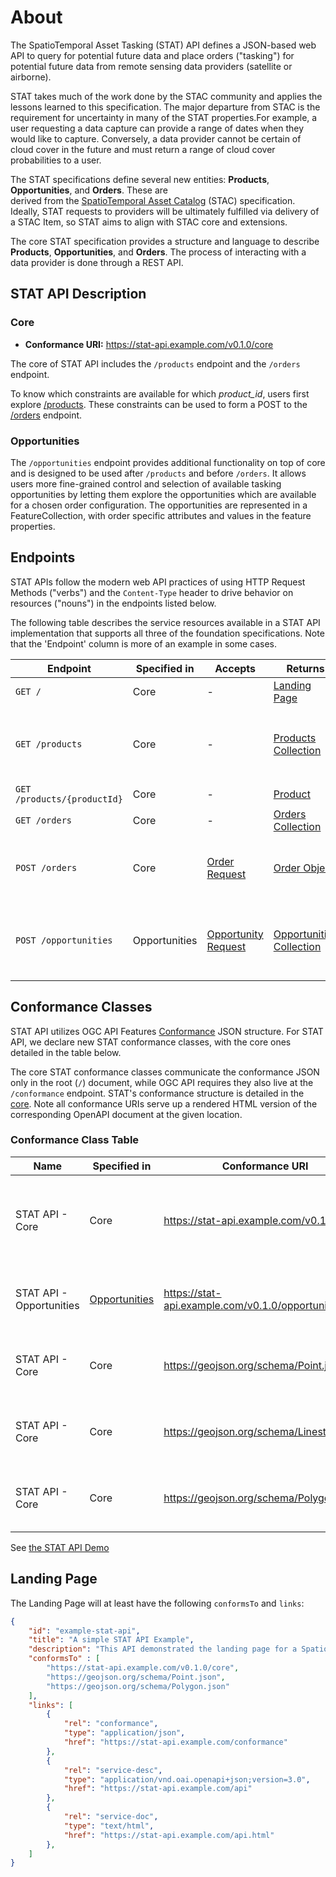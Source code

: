 # About

The SpatioTemporal Asset Tasking (STAT) API defines a JSON-based web API to query for potential future data
and place orders ("tasking") for potential future data from remote sensing data providers (satellite or airborne).

STAT takes much of the work done by the STAC community and applies the lessons learned to this specification. 
The major departure from STAC is the requirement for uncertainty in many of the STAT properties.For example, 
a user requesting a data capture can provide a range of dates when they would like to capture. Conversely, 
a data provider cannot be certain of cloud cover in the future and must return a range of cloud cover 
probabilities to a user.

The STAT specifications define several new entities: **Products**, **Opportunities**, and **Orders**. These are  
derived from the [SpatioTemporal Asset Catalog](https://github.com/radiantearth/stac-spec) (STAC) specification. 
Ideally, STAT requests to providers will be ultimately fulfilled via delivery of a STAC Item, so STAT aims to 
align with STAC core and extensions.

The core STAT specification provides a structure and language to describe **Products**, **Opportunities**, 
and **Orders**. The process of interacting with a data provider is done through a REST API.

## STAT API Description

### Core

- **Conformance URI:** <https://stat-api.example.com/v0.1.0/core>

The core of STAT API includes the `/products` endpoint and the `/orders` endpoint.

To know which constraints are available for which *product_id*, users first explore [/products](./product).
These constraints can be used to form a POST to the [/orders](./order) endpoint.

### Opportunities

The `/opportunities` endpoint provides additional functionality on top of core and is designed to be used
after `/products` and before `/orders`. It allows users more fine-grained 
control and selection of available tasking opportunities by letting them explore the opportunities which 
are available for a chosen order configuration. The opportunities are 
represented in a FeatureCollection, with order specific attributes and values in the feature properties.

## Endpoints

STAT APIs follow the modern web API practices of using HTTP Request Methods ("verbs") and
the `Content-Type` header to drive behavior on resources ("nouns") in the endpoints listed below.

The following table describes the service resources available in a STAT API implementation that
supports all three of the foundation specifications. Note that the 'Endpoint'
column is more of an example in some cases.

| Endpoint                    | Specified in  | Accepts                                                      | Returns                                                      | Description                                                  |
| --------------------------- | ------------- | ------------------------------------------------------------ | ------------------------------------------------------------ | ------------------------------------------------------------ |
| `GET /`                     | Core          | -                                                            | [Landing Page](#landing-page)                                |                                                              |
| `GET /products`             | Core          | -                                                            | [Products Collection](./product/README.md)                   | Figure out which constraints are available for which `product_id` |
| `GET /products/{productId}` | Core          | -                                                            | [Product](./product/README.md)                               |                                                              |
| `GET /orders`               | Core          | -                                                            | [Orders Collection](./order/README.md#order-collection)      |                                                              |
| `POST /orders`              | Core          | [Order Request](./order/README.md#order-request)             | [Order Object](./order/README.md#order-pobject)              | Order a capture with a particular set of constraints         |
| `POST /opportunities`       | Opportunities | [Opportunity Request](./opportunity/README.md#opportunity-request) | [Opportunities Collection](./opportunity/README.md#opportunities-collection) | Explore the opportunities available for a particular set of constraints |

## Conformance Classes

STAT API utilizes OGC API Features [Conformance](http://docs.opengeospatial.org/is/17-069r3/17-069r3.html#_declaration_of_conformance_classes)
JSON structure. For STAT API, we declare new STAT conformance classes, with the core ones detailed in the table below.

The core STAT conformance classes communicate the conformance JSON only in the root (`/`) document, while OGC API
requires they also live at the `/conformance` endpoint. STAT's conformance structure is detailed in the
[core](core/). Note all conformance URIs serve up a rendered HTML version of the corresponding OpenAPI document at the given location.

### Conformance Class Table

| **Name**               | **Specified in**                            | **Conformance URI**                                    | **Description**                                                                                                 |
| ---------------------- | ------------------------------------------- | ------------------------------------------------------ | --------------------------------------------------------------------------------------------------------------- |
| STAT API - Core        | Core               | https://stat-api.example.com/v0.1.0/core | Specifies the STAT Landing page `/`, communicating conformance and available endpoints.                         |
| STAT API - Opportunities | [Opportunities](opportunity/README.md)        | https://stat-api.example.com/v0.1.0/opportunities | Enables request of potential tasking opportunities |
| STAT API - Core | Core | https://geojson.org/schema/Point.json | Allows submitting orders with GeoJSON points |
| STAT API - Core | Core | https://geojson.org/schema/Linestring.json | Allows submitting orders with GeoJSON linestrings |
| STAT API - Core | Core | https://geojson.org/schema/Polygon.json | Allows submitting orders with GeoJSON polygons |

See [the STAT API Demo](https://github.com/Element84/stat-api-demo)

## Landing Page

The Landing Page will at least have the following `conformsTo` and `links`:

```json
{
    "id": "example-stat-api",
    "title": "A simple STAT API Example",
    "description": "This API demonstrated the landing page for a SpatioTemporal Asset Tasking API",
    "conformsTo" : [
        "https://stat-api.example.com/v0.1.0/core",
        "https://geojson.org/schema/Point.json",
        "https://geojson.org/schema/Polygon.json"
    ],
    "links": [
        {
            "rel": "conformance",
            "type": "application/json",
            "href": "https://stat-api.example.com/conformance"
        },
        {
            "rel": "service-desc",
            "type": "application/vnd.oai.openapi+json;version=3.0",
            "href": "https://stat-api.example.com/api"
        },
        {
            "rel": "service-doc",
            "type": "text/html",
            "href": "https://stat-api.example.com/api.html"
        },
    ]
}
```
